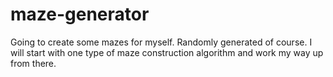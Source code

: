 # maze-generator

Going to create some mazes for myself. Randomly generated of course. I will start with one type of maze construction algorithm and work my way up from there.
